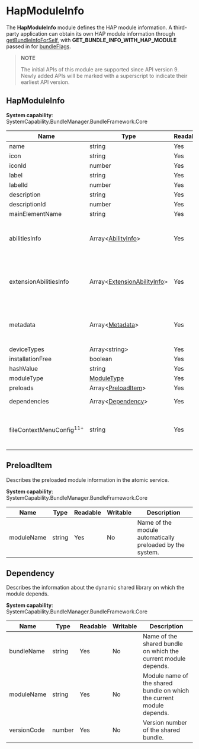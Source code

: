 # HapModuleInfo

The **HapModuleInfo** module defines the HAP module information. A third-party application can obtain its own HAP module information through [getBundleInfoForSelf](js-apis-bundleManager.md#bundlemanagergetbundleinfoforself), with **GET_BUNDLE_INFO_WITH_HAP_MODULE** passed in for [bundleFlags](js-apis-bundleManager.md#bundleflag).

> **NOTE**
>
> The initial APIs of this module are supported since API version 9. Newly added APIs will be marked with a superscript to indicate their earliest API version.

## HapModuleInfo

**System capability**: SystemCapability.BundleManager.BundleFramework.Core

| Name                             | Type                                                        | Readable| Writable| Description                |
| --------------------------------- | ------------------------------------------------------------ | ---- | ---- | -------------------- |
| name                              | string                                                       | Yes  | No  | Module name.            |
| icon                              | string                                                       | Yes  | No  | Module icon.            |
| iconId                            | number                                                       | Yes  | No  | ID of the module icon.      |
| label                             | string                                                       | Yes  | No  | Module label.            |
| labelId                           | number                                                       | Yes  | No  | ID of the module label.      |
| description                       | string                                                       | Yes  | No  | Module description.        |
| descriptionId                     | number                                                       | Yes  | No  | ID of the module description.      |
| mainElementName                   | string                                                       | Yes  | No  | Name of the main ability.     |
| abilitiesInfo                     | Array\<[AbilityInfo](js-apis-bundleManager-abilityInfo.md)>         | Yes  | No  | Ability information. The information can be obtained by passing in **GET_BUNDLE_INFO_WITH_HAP_MODULE** and **GET_BUNDLE_INFO_WITH_ABILITY** to the **bundleFlags** parameter of [getBundleInfoForSelf](js-apis-bundleManager.md#bundlemanagergetbundleinfoforself).|
| extensionAbilitiesInfo            | Array\<[ExtensionAbilityInfo](js-apis-bundleManager-extensionAbilityInfo.md)> | Yes  | No  | ExtensionAbility information. The information can be obtained by passing in **GET_BUNDLE_INFO_WITH_HAP_MODULE** and **GET_BUNDLE_INFO_WITH_EXTENSION_ABILITY** to the **bundleFlags** parameter of [getBundleInfoForSelf](js-apis-bundleManager.md#bundlemanagergetbundleinfoforself).|
| metadata                          | Array\<[Metadata](js-apis-bundleManager-metadata.md)>               | Yes  | No  | Metadata of the ability. The information can be obtained by passing in **GET_BUNDLE_INFO_WITH_HAP_MODULE** and **GET_BUNDLE_INFO_WITH_METADATA** to the **bundleFlags** parameter of [getBundleInfoForSelf](js-apis-bundleManager.md#bundlemanagergetbundleinfoforself).|
| deviceTypes                       | Array\<string>                                               | Yes  | No  | Types of devices where the module can run.  |
| installationFree                  | boolean                                                      | Yes  | No  | Whether installation-free is supported.      |
| hashValue                         | string                                                       | Yes  | No  | Hash value of the module.             |
| moduleType                        | [ModuleType](js-apis-bundleManager.md#moduletype)            | Yes  | No  | Type of the module.     |
| preloads                          | Array\<[PreloadItem](#preloaditem)>                          | Yes  | No  | Preloaded modules in the atomic service.|
| dependencies                      | Array\<[Dependency](#dependency)>                            | Yes  | No  | Dynamic shared libraries on which the module depends. |
| fileContextMenuConfig<sup>11+</sup>     | string                                                       | Yes  | No  | File menu configuration of the module. The information can be obtained by passing in **GET_BUNDLE_INFO_WITH_HAP_MODULE** and **GET_BUNDLE_INFO_WITH_MENU** to the **bundleFlags** parameter of [getBundleInfoForSelf](js-apis-bundleManager.md#bundlemanagergetbundleinfoforself).|

## PreloadItem

Describes the preloaded module information in the atomic service.

 **System capability**: SystemCapability.BundleManager.BundleFramework.Core

| Name     | Type          | Readable| Writable| Description                       |
| --------- | -------------- | ---- | ---- | --------------------------- |
|moduleName | string         | Yes  | No  | Name of the module automatically preloaded by the system.|

## Dependency

Describes the information about the dynamic shared library on which the module depends.

 **System capability**: SystemCapability.BundleManager.BundleFramework.Core

| Name       | Type  | Readable| Writable| Description                  |
| ----------- | ------ | ---- | ---- | ---------------------- |
| bundleName  | string | Yes  | No  | Name of the shared bundle on which the current module depends.      |
| moduleName  | string | Yes  | No  | Module name of the shared bundle on which the current module depends.|
| versionCode | number | Yes  | No  | Version number of the shared bundle.  |

